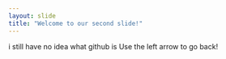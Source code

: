 ```yaml
---
layout: slide
title: "Welcome to our second slide!"
---
```

i still have no idea what github is
Use the left arrow to go back!
